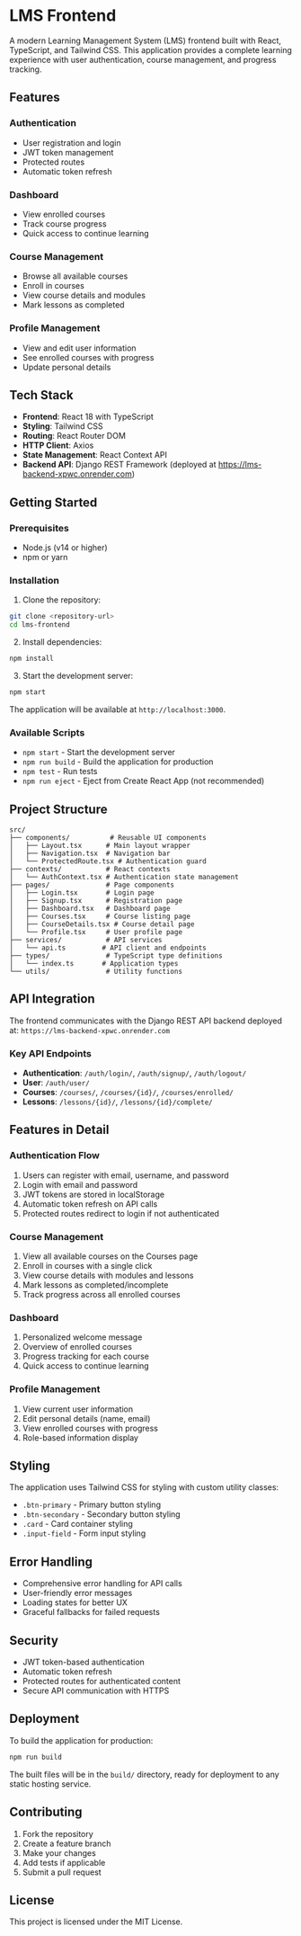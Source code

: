 # LMS Frontend

A modern Learning Management System (LMS) frontend built with React, TypeScript, and Tailwind CSS. This application provides a complete learning experience with user authentication, course management, and progress tracking.

## Features

### Authentication
- User registration and login
- JWT token management
- Protected routes
- Automatic token refresh

### Dashboard
- View enrolled courses
- Track course progress
- Quick access to continue learning

### Course Management
- Browse all available courses
- Enroll in courses
- View course details and modules
- Mark lessons as completed

### Profile Management
- View and edit user information
- See enrolled courses with progress
- Update personal details

## Tech Stack

- **Frontend**: React 18 with TypeScript
- **Styling**: Tailwind CSS
- **Routing**: React Router DOM
- **HTTP Client**: Axios
- **State Management**: React Context API
- **Backend API**: Django REST Framework (deployed at https://lms-backend-xpwc.onrender.com)

## Getting Started

### Prerequisites

- Node.js (v14 or higher)
- npm or yarn

### Installation

1. Clone the repository:
```bash
git clone <repository-url>
cd lms-frontend
```

2. Install dependencies:
```bash
npm install
```

3. Start the development server:
```bash
npm start
```

The application will be available at `http://localhost:3000`.

### Available Scripts

- `npm start` - Start the development server
- `npm run build` - Build the application for production
- `npm test` - Run tests
- `npm run eject` - Eject from Create React App (not recommended)

## Project Structure

```
src/
├── components/          # Reusable UI components
│   ├── Layout.tsx      # Main layout wrapper
│   ├── Navigation.tsx  # Navigation bar
│   └── ProtectedRoute.tsx # Authentication guard
├── contexts/           # React contexts
│   └── AuthContext.tsx # Authentication state management
├── pages/              # Page components
│   ├── Login.tsx       # Login page
│   ├── Signup.tsx      # Registration page
│   ├── Dashboard.tsx   # Dashboard page
│   ├── Courses.tsx     # Course listing page
│   ├── CourseDetails.tsx # Course detail page
│   └── Profile.tsx     # User profile page
├── services/           # API services
│   └── api.ts         # API client and endpoints
├── types/              # TypeScript type definitions
│   └── index.ts       # Application types
└── utils/              # Utility functions
```

## API Integration

The frontend communicates with the Django REST API backend deployed at:
`https://lms-backend-xpwc.onrender.com`

### Key API Endpoints

- **Authentication**: `/auth/login/`, `/auth/signup/`, `/auth/logout/`
- **User**: `/auth/user/`
- **Courses**: `/courses/`, `/courses/{id}/`, `/courses/enrolled/`
- **Lessons**: `/lessons/{id}/`, `/lessons/{id}/complete/`

## Features in Detail

### Authentication Flow
1. Users can register with email, username, and password
2. Login with email and password
3. JWT tokens are stored in localStorage
4. Automatic token refresh on API calls
5. Protected routes redirect to login if not authenticated

### Course Management
1. View all available courses on the Courses page
2. Enroll in courses with a single click
3. View course details with modules and lessons
4. Mark lessons as completed/incomplete
5. Track progress across all enrolled courses

### Dashboard
1. Personalized welcome message
2. Overview of enrolled courses
3. Progress tracking for each course
4. Quick access to continue learning

### Profile Management
1. View current user information
2. Edit personal details (name, email)
3. View enrolled courses with progress
4. Role-based information display

## Styling

The application uses Tailwind CSS for styling with custom utility classes:
- `.btn-primary` - Primary button styling
- `.btn-secondary` - Secondary button styling
- `.card` - Card container styling
- `.input-field` - Form input styling

## Error Handling

- Comprehensive error handling for API calls
- User-friendly error messages
- Loading states for better UX
- Graceful fallbacks for failed requests

## Security

- JWT token-based authentication
- Automatic token refresh
- Protected routes for authenticated content
- Secure API communication with HTTPS

## Deployment

To build the application for production:

```bash
npm run build
```

The built files will be in the `build/` directory, ready for deployment to any static hosting service.

## Contributing

1. Fork the repository
2. Create a feature branch
3. Make your changes
4. Add tests if applicable
5. Submit a pull request

## License

This project is licensed under the MIT License.
